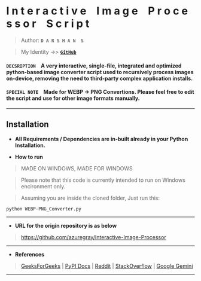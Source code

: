 # I n t e r a c t i v e &ensp; I m a g e &ensp; P r o c e s s o r &ensp; S c r i p t

> Author: **`D A R S H A N  S`**

> My Identity  ->>  [**`GitHub`**](https://github.com/azuregray/)

#### **`DECSRIPTION`** &ensp; A very interactive, single-file, integrated and optimized python-based image converter script used to recursively process images on-device, removing the need to third-party complex application installs.

#### **`SPECIAL NOTE`** &ensp; Made for WEBP -> PNG Convertions. Please feel free to edit the script and use for other image formats manually.
---
## Installation

- **All Requirements / Dependencies are in-built already in your Python Installation.**

- **How to run**

> MADE ON WINDOWS, MADE FOR WINDOWS

> Please note that this code is currently intended to run on Windows encironment only.

> Assuming you are inside the cloned folder, Just run this:
```
python WEBP-PNG_Converter.py
```
---

- **URL for the origin repository is as below**

> https://github.com/azuregray/Interactive-Image-Processor

---

- **References**

> [GeeksForGeeks](https://www.geeksforgeeks.org/reading-writing-text-files-python/) | [PyPI Docs](https://docs.python.org/3/library/os.html) | [Reddit](https://www.reddit.com/r/Batch/comments/ec8bwi/whats_the_universal_path_to_the_users_downloads/) | [StackOverflow](https://stackoverflow.com/questions/11198718/writing-to-a-file-in-a-for-loop-only-writes-the-last-value) | [Google Gemini](https://gemini.google.com/)

---
